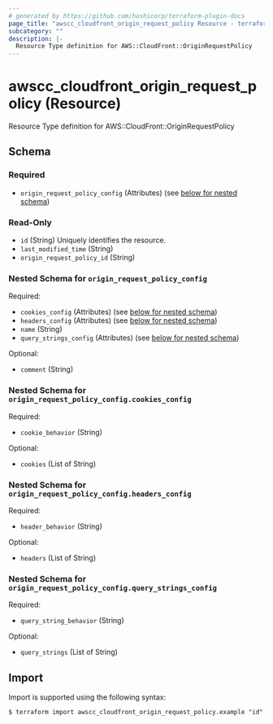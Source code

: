 ```yaml
---
# generated by https://github.com/hashicorp/terraform-plugin-docs
page_title: "awscc_cloudfront_origin_request_policy Resource - terraform-provider-awscc"
subcategory: ""
description: |-
  Resource Type definition for AWS::CloudFront::OriginRequestPolicy
---
```


# awscc_cloudfront_origin_request_policy (Resource)

Resource Type definition for AWS::CloudFront::OriginRequestPolicy



<!-- schema generated by tfplugindocs -->
## Schema

### Required

- `origin_request_policy_config` (Attributes) (see [below for nested schema](#nestedatt--origin_request_policy_config))

### Read-Only

- `id` (String) Uniquely identifies the resource.
- `last_modified_time` (String)
- `origin_request_policy_id` (String)

<a id="nestedatt--origin_request_policy_config"></a>
### Nested Schema for `origin_request_policy_config`

Required:

- `cookies_config` (Attributes) (see [below for nested schema](#nestedatt--origin_request_policy_config--cookies_config))
- `headers_config` (Attributes) (see [below for nested schema](#nestedatt--origin_request_policy_config--headers_config))
- `name` (String)
- `query_strings_config` (Attributes) (see [below for nested schema](#nestedatt--origin_request_policy_config--query_strings_config))

Optional:

- `comment` (String)

<a id="nestedatt--origin_request_policy_config--cookies_config"></a>
### Nested Schema for `origin_request_policy_config.cookies_config`

Required:

- `cookie_behavior` (String)

Optional:

- `cookies` (List of String)


<a id="nestedatt--origin_request_policy_config--headers_config"></a>
### Nested Schema for `origin_request_policy_config.headers_config`

Required:

- `header_behavior` (String)

Optional:

- `headers` (List of String)


<a id="nestedatt--origin_request_policy_config--query_strings_config"></a>
### Nested Schema for `origin_request_policy_config.query_strings_config`

Required:

- `query_string_behavior` (String)

Optional:

- `query_strings` (List of String)

## Import

Import is supported using the following syntax:

```shell
$ terraform import awscc_cloudfront_origin_request_policy.example "id"
```
